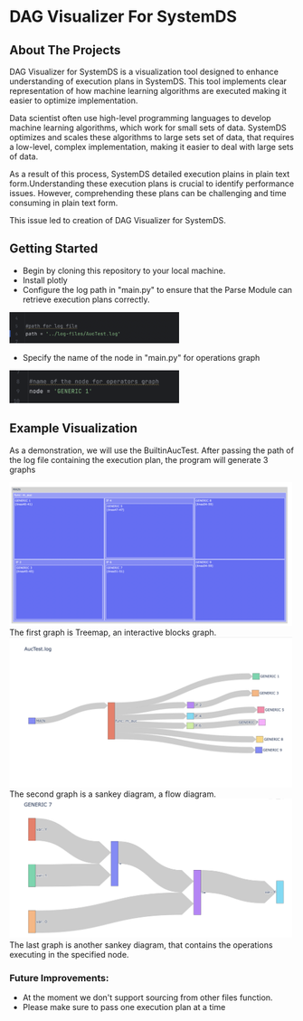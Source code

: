 # DAG Visualizer For SystemDS

## About The Projects

DAG Visualizer for SystemDS  is a visualization tool designed to enhance understanding of execution plans  in SystemDS. This tool implements clear  representation of how machine learning algorithms are executed  making it easier  to optimize implementation.

Data scientist often use high-level programming languages to develop machine learning algorithms, which work for small sets of data. SystemDS optimizes and scales these algorithms to large sets set of data, that requires a low-level, complex implementation, making it easier to deal with large sets of data.

As a result of this process, SystemDS detailed execution plains in plain text form.Understanding these execution plans is crucial to identify performance issues. However, comprehending these plans can be challenging and time consuming in plain text form.

This issue led to creation of DAG Visualizer for SystemDS.

## Getting Started
<ul>
  <li>Begin by cloning this repository to your local machine.</li>
  <li>Install plotly </li>
  <li>Configure the log path in "main.py" to ensure that the Parse Module can retrieve execution plans correctly.</li>
</ul>

<img src="img/path.png" width="300"/>
<ul>
  <li>Specify the name of the node in "main.py" for operations graph
</ul>

<img src="img/node.png" width="300"/>

## Example Visualization
As a demonstration, we will use the  BuiltinAucTest. After passing the path of the log file containing the execution plan, the program will generate 3 graphs 


<img src="./img/tree.png" width="500"> 
The first graph is Treemap, an interactive blocks graph. 

<img src="./img/sankey.png" width="500"> 
The second graph is a sankey diagram, a flow diagram.

<img src="./img/operations.png" width="500"> 
The last graph is another sankey diagram, that contains the operations executing in the specified node.


### Future Improvements:

- At the moment we don't support sourcing from other files function.
- Please make sure to pass one execution plan at a time 
